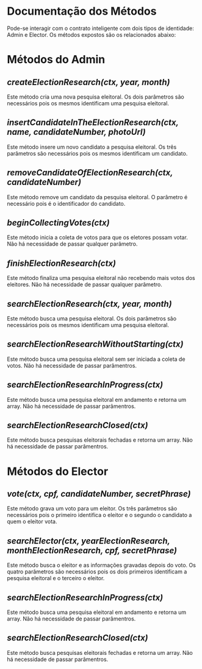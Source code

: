 # __Documentação dos Métodos__
Pode-se interagir com o contrato inteligente com dois tipos de identidade: Admin e Elector. Os métodos expostos são os relacionados abaixo:

# Métodos do Admin
## _createElectionResearch(ctx, year, month)_
Este método cria uma nova pesquisa eleitoral. Os dois parâmetros são necessários pois os mesmos identificam uma pesquisa eleitoral.

## _insertCandidateInTheElectionResearch(ctx, name, candidateNumber, photoUrl)_
Este método insere um novo candidato a pesquisa eleitoral. Os três parâmetros são necessários pois os mesmos identificam um candidato.

## _removeCandidateOfElectionResearch(ctx, candidateNumber)_
Este método remove um candidato da pesquisa eleitoral. O parâmetro é necessário pois é o identificador do candidato.

## _beginCollectingVotes(ctx)_
Este método inicia a coleta de votos para que os eletores possam votar. Não há necessidade de passar qualquer parâmetro.

## _finishElectionResearch(ctx)_
Este método finaliza uma pesquisa eleitoral não recebendo mais votos dos eleitores. Não há necessidade de passar qualquer parâmetro.

## _searchElectionResearch(ctx, year, month)_
Este método busca uma pesquisa eleitoral. Os dois parâmetros são necessários pois os mesmos identificam uma pesquisa eleitoral.

## _searchElectionResearchWithoutStarting(ctx)_
Este método busca uma pesquisa eleitoral sem ser iniciada a coleta de votos. Não há necessidade de passar parâmentros.

## _searchElectionResearchInProgress(ctx)_
Este método busca uma pesquisa eleitoral em andamento e retorna um array. Não há necessidade de passar parâmentros.

## _searchElectionResearchClosed(ctx)_
Este método busca pesquisas eleitorais fechadas e retorna um array. Não há necessidade de passar parâmentros.

# Métodos do Elector
## _vote(ctx, cpf, candidateNumber, secretPhrase)_
Este método grava um voto para um eleitor. Os três parâmetros são necessários pois o primeiro identifica o eleitor e o segundo o candidato a quem o eleitor vota.

## _searchElector(ctx, yearElectionResearch, monthElectionResearch, cpf, secretPhrase)_
Este método busca o eleitor e as informações gravadas depois do voto. Os quatro parâmetros são necessários pois os dois primeiros identificam a pesquisa eleitoral e o terceiro o eleitor.

## _searchElectionResearchInProgress(ctx)_
Este método busca uma pesquisa eleitoral em andamento e retorna um array. Não há necessidade de passar parâmentros.

## _searchElectionResearchClosed(ctx)_
Este método busca pesquisas eleitorais fechadas e retorna um array. Não há necessidade de passar parâmentros.